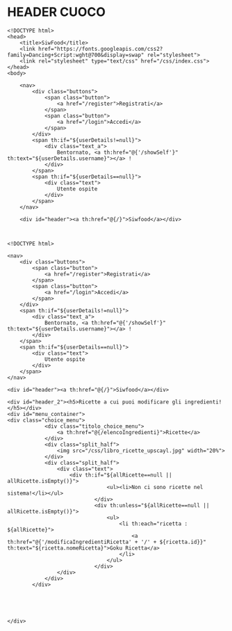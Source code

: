 # HEADER CUOCO


```
<!DOCTYPE html>
<head>
    <title>SiwFood</title>
    <link href="https://fonts.googleapis.com/css2?family=Dancing+Script:wght@700&display=swap" rel="stylesheet">
    <link rel="stylesheet" type="text/css" href="/css/index.css">
</head>
<body>

    <nav>
        <div class="buttons">
            <span class="button">
                <a href="/register">Registrati</a>
            </span>
            <span class="button">
                <a href="/login">Accedi</a>
            </span>
        </div>
		<span th:if="${userDetails!=null}">
        	<div class="text_a">
            	Bentornato, <a th:href="@{'/showSelf'}" th:text="${userDetails.username}"></a> !
        	</div>
		</span>
		<span th:if="${userDetails==null}">
			<div class="text">
				Utente ospite
			</div>
		</span>
    </nav>

    <div id="header"><a th:href="@{/}">Siwfood</a></div>
	
	
```




    
		
	<!DOCTYPE html>
<head>
    <title>SiwFood - Ricette</title>
    <link href="https://fonts.googleapis.com/css2?family=Dancing+Script:wght@700&display=swap" rel="stylesheet">
    <link rel="stylesheet" type="text/css" href="/css/index.css">
</head>
<body>

    <nav>
        <div class="buttons">
            <span class="button">
                <a href="/register">Registrati</a>
            </span>
            <span class="button">
                <a href="/login">Accedi</a>
            </span>
        </div>
		<span th:if="${userDetails!=null}">
        	<div class="text_a">
            	Bentornato, <a th:href="@{'/showSelf'}" th:text="${userDetails.username}"></a> !
        	</div>
		</span>
		<span th:if="${userDetails==null}">
			<div class="text">
				Utente ospite
			</div>
		</span>
    </nav>

    <div id="header"><a th:href="@{/}">Siwfood</a></div>
	
    <div id="header_2"><h5>Ricette a cui puoi modificare gli ingredienti!</h5></div>
	<div id="menu_container">
	<div class="choice_menu">
	            <div class="titolo_choice_menu">
	                <a th:href="@{/elencoIngredienti}">Ricette</a>
	            </div>
	            <div class="split_half">
	                <img src="/css/libro_ricette_upscayl.jpg" width="20%"> 
	            </div>
	            <div class="split_half">     
	                <div class="text">
						<div th:if="${allRicette==null || allRicette.isEmpty()}">
						            <ul><li>Non ci sono ricette nel sistema!</li></ul>
						        </div>
						        <div th:unless="${allRicette==null || allRicette.isEmpty()}">
						        	<ul>
						            	<li th:each="ricetta : ${allRicette}">
						                	<a th:href="@{'/modificaIngredientiRicetta' + '/' + ${ricetta.id}}" th:text="${ricetta.nomeRicetta}">Goku Ricetta</a>
						            	</li>
						        	</ul>
						        </div>
	                </div>
	            </div>
	        </div>
	
	
	
        
        
    </div>
</body>

</html>



